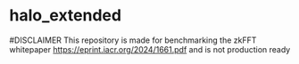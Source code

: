 ﻿# halo_extended
#DISCLAIMER
This repository is made for benchmarking the zkFFT whitepaper https://eprint.iacr.org/2024/1661.pdf and is not production ready 
